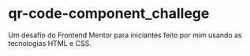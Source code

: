 # qr-code-component_challege
Um desafio do Frontend Mentor para iniciantes feito por mim usando as tecnologias HTML e CSS.
